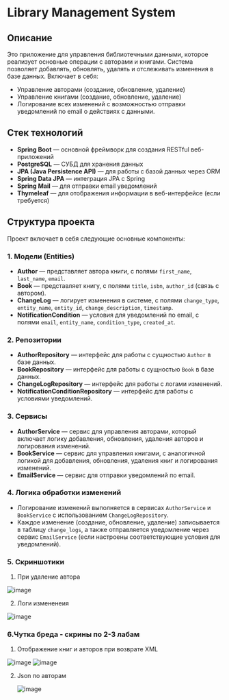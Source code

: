 # Library Management System

## Описание
Это приложение для управления библиотечными данными, которое реализует основные операции с авторами и книгами. Система позволяет добавлять, обновлять, удалять и отслеживать изменения в базе данных. Включает в себя:
- Управление авторами (создание, обновление, удаление)
- Управление книгами (создание, обновление, удаление)
- Логирование всех изменений с возможностью отправки уведомлений по email о действиях с данными.

## Стек технологий
- **Spring Boot** — основной фреймворк для создания RESTful веб-приложений
- **PostgreSQL** — СУБД для хранения данных
- **JPA (Java Persistence API)** — для работы с базой данных через ORM
- **Spring Data JPA** — интеграция JPA с Spring
- **Spring Mail** — для отправки email уведомлений
- **Thymeleaf** — для отображения информации в веб-интерфейсе (если требуется)

## Структура проекта

Проект включает в себя следующие основные компоненты:

### 1. Модели (Entities)
- **Author** — представляет автора книги, с полями `first_name`, `last_name`, `email`.
- **Book** — представляет книгу, с полями `title`, `isbn`, `author_id` (связь с автором).
- **ChangeLog** — логирует изменения в системе, с полями `change_type`, `entity_name`, `entity_id`, `change_description`, `timestamp`.
- **NotificationCondition** — условия для уведомлений по email, с полями `email`, `entity_name`, `condition_type`, `created_at`.

### 2. Репозитории
- **AuthorRepository** — интерфейс для работы с сущностью `Author` в базе данных.
- **BookRepository** — интерфейс для работы с сущностью `Book` в базе данных.
- **ChangeLogRepository** — интерфейс для работы с логами изменений.
- **NotificationConditionRepository** — интерфейс для работы с условиями уведомлений.

### 3. Сервисы
- **AuthorService** — сервис для управления авторами, который включает логику добавления, обновления, удаления авторов и логирования изменений.
- **BookService** — сервис для управления книгами, с аналогичной логикой для добавления, обновления, удаления книг и логирования изменений.
- **EmailService** — сервис для отправки уведомлений по email.

### 4. Логика обработки изменений
- Логирование изменений выполняется в сервисах `AuthorService` и `BookService` с использованием `ChangeLogRepository`.
- Каждое изменение (создание, обновление, удаление) записывается в таблицу `change_logs`, а также отправляется уведомление через сервис `EmailService` (если настроены соответствующие условия для уведомлений).


### 5. Скриншотики
1) При удаление автора

![image](https://github.com/user-attachments/assets/91b32f5c-e1ca-424b-ba6f-da5397b8b803)

2) Логи измененеия

![image](https://github.com/user-attachments/assets/c16fa779-49be-413d-b899-11dc5bc9dbc4)



### 6.Чутка бреда - скрины по 2-3 лабам
1) Отображение книг и авторов при возврате XML

![image](https://github.com/user-attachments/assets/04516420-3485-4a44-96b4-da95c4442f40)
![image](https://github.com/user-attachments/assets/b40da536-c65a-4e45-8acf-a1d720a16b50)


2) Json по авторам

   ![image](https://github.com/user-attachments/assets/79192b08-9f4a-47a7-aa20-a37a87378285)


